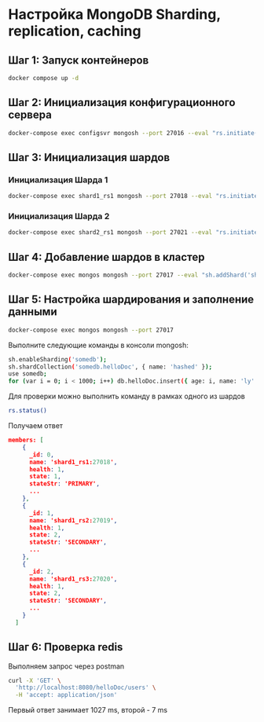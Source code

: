 # Настройка MongoDB Sharding, replication, caching

## Шаг 1: Запуск контейнеров
```bash
docker compose up -d
```

## Шаг 2: Инициализация конфигурационного сервера
```bash
docker-compose exec configsvr mongosh --port 27016 --eval "rs.initiate({_id: 'configrs', configsvr: true, members: [{_id: 0, host: 'configsvr:27016'}]})"
```

## Шаг 3: Инициализация шардов
### Инициализация Шарда 1
```bash
docker-compose exec shard1_rs1 mongosh --port 27018 --eval "rs.initiate({_id: 'shard1rs', members: [{_id: 0, host: 'shard1_rs1:27018'}, {_id: 1, host: 'shard1_rs2:27019'}, {_id: 2, host: 'shard1_rs3:27020'}]})"
```

### Инициализация Шарда 2
```bash
docker-compose exec shard2_rs1 mongosh --port 27021 --eval "rs.initiate({_id: 'shard2rs', members: [{_id: 0, host: 'shard2_rs1:27021'}, {_id: 1, host: 'shard2_rs2:27022'}, {_id: 2, host: 'shard2_rs3:27023'}]})"
```

## Шаг 4: Добавление шардов в кластер
```bash
docker-compose exec mongos mongosh --port 27017 --eval "sh.addShard('shard1rs/shard1_rs1:27018'); sh.addShard('shard2rs/shard2_rs1:27021')"
```

## Шаг 5: Настройка шардирования и заполнение данными
```bash
docker-compose exec mongos mongosh --port 27017
```

Выполните следующие команды в консоли mongosh:
```bash
sh.enableSharding('somedb');
sh.shardCollection('somedb.helloDoc', { name: 'hashed' });
use somedb;
for (var i = 0; i < 1000; i++) db.helloDoc.insert({ age: i, name: 'ly' + i });
```
Для проверки можно выполнить команду в рамках одного из шардов
```bash
rs.status()
```
Получаем ответ
```json
members: [
    {
      _id: 0,
      name: 'shard1_rs1:27018',
      health: 1,
      state: 1,
      stateStr: 'PRIMARY',
      ...
    },
    {
      _id: 1,
      name: 'shard1_rs2:27019',
      health: 1,
      state: 2,
      stateStr: 'SECONDARY',
      ...
    },
    {
      _id: 2,
      name: 'shard1_rs3:27020',
      health: 1,
      state: 2,
      stateStr: 'SECONDARY',
      ...
    }
  ]
```

## Шаг 6: Проверка redis

Выполняем запрос через postman
```bash
curl -X 'GET' \
  'http://localhost:8080/helloDoc/users' \
  -H 'accept: application/json'
```
Первый ответ занимает 1027 ms, второй - 7 ms